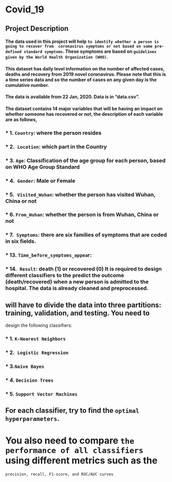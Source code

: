 # Covid_19
## Project Description
#### The data used in this project will help `to identify whether a person is going to recover from  coronavirus symptoms or not based on some pre-defined standard symptoms`. These symptoms are  based on `guidelines given by the World Health Organization (WHO)`.
#### This dataset has daily level information on the number of affected cases, deaths and recovery from  2019 novel coronavirus. Please note that this is a time series data and so the number of cases on any given day is the cumulative number.
#### The data is available from 22 Jan, 2020. Data is in “data.csv”.
#### The dataset contains 14 major variables that will be having an impact on whether someone has recovered or not, the description of each variable are as follows,
### * 1. `Country`: where the person resides
### * 2.` Location`: which part in the Country
### * 3. `Age`: Classification of the age group for each person, based on WHO Age Group Standard
### * 4.` Gender`: Male or Female 
### * 5.` Visited_Wuhan`: whether the person has visited Wuhan, China or not
### * 6. `From_Wuhan`: whether the person is from Wuhan, China or not
### * 7.` Symptoms`: there are six families of symptoms that are coded in six fields.
### * 13. `Time_before_symptoms_appea`r: 
### * 14.` Result`: death (1) or recovered (0) It is required to design different classifiers to the predict the outcome (death/recovered) when a new person is admitted to the hospital. The data is already cleaned and preprocessed.
##  will have to divide the data into three partitions: training, validation, and testing. You need to 
design the following classifiers:
### * 1. `K-Nearest Neighbors`
### * 2.` Logistic Regression`
### * 3.` Naïve Bayes `
### * 4. `Decision Trees`
### * 5. `Support Vector Machines` 
## For each classifier, try to find the `optimal hyperparameters`.
# You also need to compare `the performance of all classifiers` using different metrics such as the 
`precision, recall, F1-score, and ROC/AUC curves`
